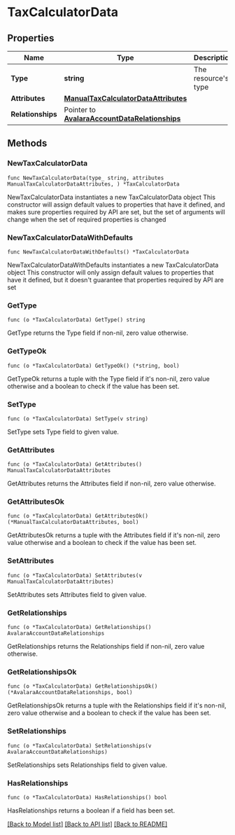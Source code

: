 # TaxCalculatorData

## Properties

Name | Type | Description | Notes
------------ | ------------- | ------------- | -------------
**Type** | **string** | The resource&#39;s type | [default to "tax_calculators"]
**Attributes** | [**ManualTaxCalculatorDataAttributes**](ManualTaxCalculatorDataAttributes.md) |  | 
**Relationships** | Pointer to [**AvalaraAccountDataRelationships**](AvalaraAccountDataRelationships.md) |  | [optional] 

## Methods

### NewTaxCalculatorData

`func NewTaxCalculatorData(type_ string, attributes ManualTaxCalculatorDataAttributes, ) *TaxCalculatorData`

NewTaxCalculatorData instantiates a new TaxCalculatorData object
This constructor will assign default values to properties that have it defined,
and makes sure properties required by API are set, but the set of arguments
will change when the set of required properties is changed

### NewTaxCalculatorDataWithDefaults

`func NewTaxCalculatorDataWithDefaults() *TaxCalculatorData`

NewTaxCalculatorDataWithDefaults instantiates a new TaxCalculatorData object
This constructor will only assign default values to properties that have it defined,
but it doesn't guarantee that properties required by API are set

### GetType

`func (o *TaxCalculatorData) GetType() string`

GetType returns the Type field if non-nil, zero value otherwise.

### GetTypeOk

`func (o *TaxCalculatorData) GetTypeOk() (*string, bool)`

GetTypeOk returns a tuple with the Type field if it's non-nil, zero value otherwise
and a boolean to check if the value has been set.

### SetType

`func (o *TaxCalculatorData) SetType(v string)`

SetType sets Type field to given value.


### GetAttributes

`func (o *TaxCalculatorData) GetAttributes() ManualTaxCalculatorDataAttributes`

GetAttributes returns the Attributes field if non-nil, zero value otherwise.

### GetAttributesOk

`func (o *TaxCalculatorData) GetAttributesOk() (*ManualTaxCalculatorDataAttributes, bool)`

GetAttributesOk returns a tuple with the Attributes field if it's non-nil, zero value otherwise
and a boolean to check if the value has been set.

### SetAttributes

`func (o *TaxCalculatorData) SetAttributes(v ManualTaxCalculatorDataAttributes)`

SetAttributes sets Attributes field to given value.


### GetRelationships

`func (o *TaxCalculatorData) GetRelationships() AvalaraAccountDataRelationships`

GetRelationships returns the Relationships field if non-nil, zero value otherwise.

### GetRelationshipsOk

`func (o *TaxCalculatorData) GetRelationshipsOk() (*AvalaraAccountDataRelationships, bool)`

GetRelationshipsOk returns a tuple with the Relationships field if it's non-nil, zero value otherwise
and a boolean to check if the value has been set.

### SetRelationships

`func (o *TaxCalculatorData) SetRelationships(v AvalaraAccountDataRelationships)`

SetRelationships sets Relationships field to given value.

### HasRelationships

`func (o *TaxCalculatorData) HasRelationships() bool`

HasRelationships returns a boolean if a field has been set.


[[Back to Model list]](../README.md#documentation-for-models) [[Back to API list]](../README.md#documentation-for-api-endpoints) [[Back to README]](../README.md)


